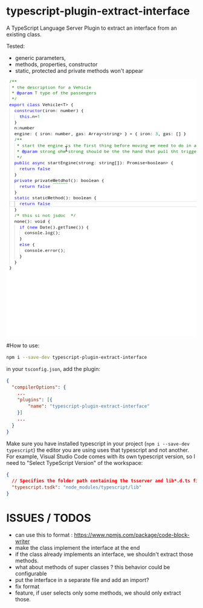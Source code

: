 # typescript-plugin-extract-interface

A TypeScript Language Server Plugin to extract an interface from an existing class. 

Tested: 
 
 * generic parameters, 
 * methods, properties, constructor
 * static, protected and private methods won't appear

 
![extract interface screen cast WIP](doc-assets/extract-interface.gif)

#How to use: 
```sh
npm i --save-dev typescript-plugin-extract-interface
```

in your `tsconfig.json`, add the plugin: 

```json
{
  "compilerOptions": {
    ...
    "plugins": [{
        "name": "typescript-plugin-extract-interface"
    }]
    ...
  }
}
```

Make sure you have installed typescript in your project (`npm i --save-dev typescript`) the editor you are using uses that typescript and not another. For example, Visual Studio Code comes with its own typescript version, so I need to "Select TypeScript Version" of the workspace: 
```json
{
  // Specifies the folder path containing the tsserver and lib*.d.ts files to use.
  "typescript.tsdk": "node_modules/typescript/lib"
}
```


# ISSUES / TODOS

 * can use this to format : https://www.npmjs.com/package/code-block-writer
 * make the class implement the interface at the end
 * if the class already implements an interface, we shouldn't extract those methods. 
 * what about methods of super classes ? this behavior could be configurable
 * put the interface in a separate file and add an import?
 * fix format
 * feature, if user selects only some methods, we should only extract those. 